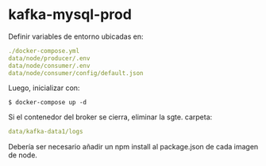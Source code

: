 # kafka-mysql-prod

Definir variables de entorno ubicadas en:

```yml
./docker-compose.yml 
data/node/producer/.env
data/node/consumer/.env
data/node/consumer/config/default.json
```


Luego, inicializar con:

```console
$ docker-compose up -d
```

Si el contenedor del broker se cierra, eliminar la sgte. carpeta:
```yml
data/kafka-data1/logs
```

Debería ser necesario añadir un npm install al package.json de cada imagen de node.
